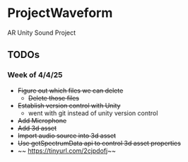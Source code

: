 # ProjectWaveform
AR Unity Sound Project

## TODOs
### Week of 4/4/25
- ~~Figure out which files we can delete~~
    - ~~Delete those files~~
- ~~Establish version control with Unity~~
    - went with git instead of unity version control
- ~~Add Microphone~~
- ~~Add 3d asset~~
- ~~Import audio source into 3d asset~~
- ~~Use getSpectrumData api to control 3d asset properties~~
- ~~ https://tinyurl.com/2cjpdofj~~

